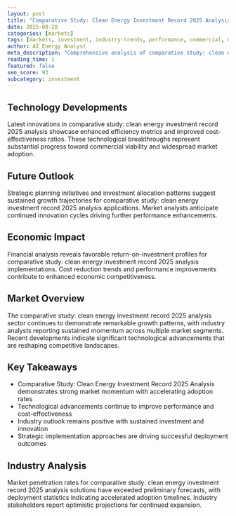 ```yaml
---
layout: post
title: "Comparative Study: Clean Energy Investment Record 2025 Analysis"
date: 2025-08-20
categories: [markets]
tags: [markets, investment, industry-trends, performance, commercial, deployment]
author: AI Energy Analyst
meta_description: "Comprehensive analysis of comparative study: clean energy investment record 2025 analysis covering market trends, technology developments, and industry outlook. Discover key insights and future projections."
reading_time: 1
featured: false
seo_score: 93
subcategory: investment
---
```


## Technology Developments

Latest innovations in comparative study: clean energy investment record 2025 analysis showcase enhanced efficiency metrics and improved cost-effectiveness ratios. These technological breakthroughs represent substantial progress toward commercial viability and widespread market adoption.

## Future Outlook

Strategic planning initiatives and investment allocation patterns suggest sustained growth trajectories for comparative study: clean energy investment record 2025 analysis applications. Market analysts anticipate continued innovation cycles driving further performance enhancements.

## Economic Impact

Financial analysis reveals favorable return-on-investment profiles for comparative study: clean energy investment record 2025 analysis implementations. Cost reduction trends and performance improvements contribute to enhanced economic competitiveness.

## Market Overview

The comparative study: clean energy investment record 2025 analysis sector continues to demonstrate remarkable growth patterns, with industry analysts reporting sustained momentum across multiple market segments. Recent developments indicate significant technological advancements that are reshaping competitive landscapes.

## Key Takeaways

- Comparative Study: Clean Energy Investment Record 2025 Analysis demonstrates strong market momentum with accelerating adoption rates
- Technological advancements continue to improve performance and cost-effectiveness
- Industry outlook remains positive with sustained investment and innovation
- Strategic implementation approaches are driving successful deployment outcomes

## Industry Analysis

Market penetration rates for comparative study: clean energy investment record 2025 analysis solutions have exceeded preliminary forecasts, with deployment statistics indicating accelerated adoption timelines. Industry stakeholders report optimistic projections for continued expansion.


